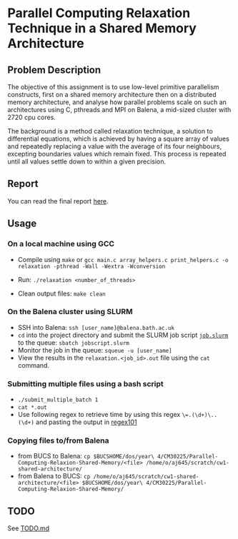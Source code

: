 # Parallel Computing Relaxation Technique in a Shared Memory Architecture

## Problem Description

The objective of this assignment is to use low-level primitive parallelism constructs, first on a shared memory architecture then on a distributed memory architecture, and analyse how parallel problems scale on such an architectures using C, pthreads and MPI on Balena, a mid-sized cluster with 2720 cpu cores.

The background is a method called relaxation technique, a solution to differential equations, which is achieved by having a square array of values and repeatedly replacing a value with the average of its four neighbours, excepting boundaries values which remain fixed. This process is repeated until all values settle down to within a given precision.

## Report

You can read the final report [here](https://github.com/Adamouization/Parallel-Computing-Relaxion-Shared-Memory/blob/master/report.pdf).

## Usage

### On a local machine using GCC

* Compile using `make` or `gcc main.c array_helpers.c print_helpers.c -o relaxation -pthread -Wall -Wextra -Wconversion`

* Run: `./relaxation <number_of_threads>`

* Clean output files: `make clean`

### On the Balena cluster using SLURM

* SSH into Balena: `ssh [user_name]@balena.bath.ac.uk`
* `cd` into the project directory and submit the SLURM job script [`job.slurm`](https://github.com/Adamouization/Parallel-Computing-Relaxion-Shared-Memory/blob/master/job.slurm) to the queue: `sbatch jobscript.slurm`
* Monitor the job in the queue: `squeue -u [user_name]`
* View the results in the `relaxation.<job_id>.out` file using the `cat` command.

### Submitting multiple files using a bash script

* `./submit_multiple_batch 1`
* `cat *.out`
* Use following regex to retrieve time by using this regex `\=.(\d+)\..(\d+)` and pasting the output in [regex101](https://regex101.com/)

### Copying files to/from Balena

* from BUCS to Balena: `cp $BUCSHOME/dos/year\ 4/CM30225/Parallel-Computing-Relaxion-Shared-Memory/<file> /home/o/aj645/scratch/cw1-shared-architecture/`
* from Balena to BUCS: `cp /home/o/aj645/scratch/cw1-shared-architecture/<file> $BUCSHOME/dos/year\ 4/CM30225/Parallel-Computing-Relaxion-Shared-Memory/`

## TODO

See [TODO.md](https://github.com/Adamouization/Parallel-Computing-Relaxion-Shared-Memory/blob/master/TODO.md)
